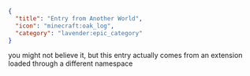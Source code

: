 ```json
{
  "title": "Entry from Another World",
  "icon": "minecraft:oak_log",
  "category": "lavender:epic_category"
}
```

you might not believe it, but this entry actually comes from an extension loaded through a different namespace